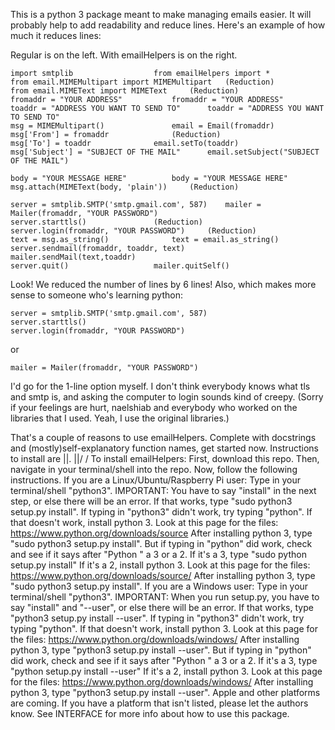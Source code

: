 This is a python 3 package meant to make managing emails easier.
It will probably help to add readability and reduce lines. Here's an example of how much it reduces lines:

Regular is on the left.	With emailHelpers is on the right.
```python3
import smtplib					from emailHelpers import *
from email.MIMEMultipart import MIMEMultipart	(Reduction)
from email.MIMEText import MIMEText		(Reduction)
fromaddr = "YOUR ADDRESS"			fromaddr = "YOUR ADDRESS"
toaddr = "ADDRESS YOU WANT TO SEND TO"		toaddr = "ADDRESS YOU WANT TO SEND TO"
msg = MIMEMultipart()				email = Email(fromaddr)
msg['From'] = fromaddr				(Reduction)
msg['To'] = toaddr				email.setTo(toaddr)
msg['Subject'] = "SUBJECT OF THE MAIL"		email.setSubject("SUBJECT OF THE MAIL")
 						
body = "YOUR MESSAGE HERE"			body = "YOUR MESSAGE HERE"
msg.attach(MIMEText(body, 'plain'))		(Reduction)
 						
server = smtplib.SMTP('smtp.gmail.com', 587)	mailer = Mailer(fromaddr, "YOUR PASSWORD")
server.starttls()				(Reduction)
server.login(fromaddr, "YOUR PASSWORD")		(Reduction)
text = msg.as_string()				text = email.as_string()
server.sendmail(fromaddr, toaddr, text)		mailer.sendMail(text,toaddr)
server.quit()					mailer.quitSelf()
```

Look! We reduced the number of lines by 6 lines! Also, which makes more sense to someone who's learning python:
```python3
server = smtplib.SMTP('smtp.gmail.com', 587)
server.starttls()
server.login(fromaddr, "YOUR PASSWORD")
```
or
```python3
mailer = Mailer(fromaddr, "YOUR PASSWORD")
```
I'd go for the 1-line option myself. I don't think everybody knows what tls and smtp is,
and asking the computer to login sounds kind of creepy. (Sorry if your feelings are hurt, naelshiab and everybody who worked on the libraries
that I used. Yeah, I use the original libraries.)

That's a couple of reasons to use emailHelpers. Complete with docstrings and (mostly)self-explanatory function names, get started now.
Instructions to install are ||.
                           \||/
                            \/
To install emailHelpers:
First, download this repo. Then, navigate in your terminal/shell into the repo. Now, follow the following instructions.
If you are a Linux/Ubuntu/Raspberry Pi user:
	Type in your terminal/shell "python3".
	IMPORTANT: You have to say "install" in the next step, or else there will be an error.
	If that works, type "sudo python3 setup.py install".
	If typing in "python3" didn't work, try typing "python".
	If that doesn't work, install python 3. Look at this page for the files: https://www.python.org/downloads/source
	After installing python 3, type "sudo python3 setup.py install".
	But if typing in "python" did work, check and see if it says after "Python " a 3 or a 2.
	If it's a 3, type "sudo python setup.py install"
	If it's a 2, install python 3. Look at this page for the files: https://www.python.org/downloads/source/
	After installing python 3, type "sudo python3 setup.py install".
If you are a Windows user:
	Type in your terminal/shell "python3".
	IMPORTANT: When you run setup.py, you have to say "install" and "--user", or else there will be an error.
	If that works, type "python3 setup.py install --user".
	If typing in "python3" didn't work, try typing "python".
	If that doesn't work, install python 3. Look at this page for the files: https://www.python.org/downloads/windows/
	After installing python 3, type "python3 setup.py install --user".
	But if typing in "python" did work, check and see if it says after "Python " a 3 or a 2.
	If it's a 3, type "python setup.py install --user"
	If it's a 2, install python 3. Look at this page for the files: https://www.python.org/downloads/windows/ 
	After installing python 3, type "python3 setup.py install --user".
Apple and other platforms are coming. If you have a platform that isn't listed, please let the authors know.
See INTERFACE for more info about how to use this package.
